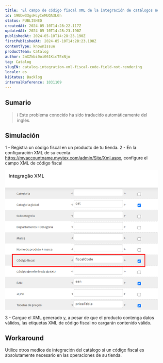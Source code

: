 ```yaml
---
title: 'El campo de código fiscal XML de la integración de catálogos no se muestra'
id: 19Ubw33gsHcyIeMUQA3LGh
status: PUBLISHED
createdAt: 2024-05-10T14:28:22.117Z
updatedAt: 2024-05-10T14:28:23.190Z
publishedAt: 2024-05-10T14:28:23.190Z
firstPublishedAt: 2024-05-10T14:28:23.190Z
contentType: knownIssue
productTeam: Catalog
author: 2mXZkbi0oi061KicTExNjo
tag: Catalog
slugEN: catalog-integration-xml-fiscal-code-field-not-rendering
locale: es
kiStatus: Backlog
internalReference: 1031109
---
```


## Sumario

>ℹ️ Este problema conocido ha sido traducido automáticamente del inglés.



## Simulación


1 - Registra un código fiscal en un producto de tu tienda.
2 - En la configuración XML de su cuenta https://myaccountname.myvtex.com/admin/Site/Xml.aspx, configure el campo XML de código fiscal

 ![](https://raw.githubusercontent.com/vtexdocs/known-issues/refs/heads/main/docs/es/known-issues/Catalog/el-campo-de-codigo-fiscal-xml-de-la-integracion-de-catalogos-no-se-muestra_1.png)

3 - Cargue el XML generado y, a pesar de que el producto contenga datos válidos, las etiquetas XML de código fiscal no cargarán contenido válido.



## Workaround


Utilice otros medios de integración del catálogo si un código fiscal es absolutamente necesario en las operaciones de su tienda.





